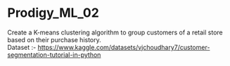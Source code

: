 # Prodigy_ML_02
Create a K-means clustering algorithm to group customers of a retail store based on their purchase history.
<br>Dataset :- https://www.kaggle.com/datasets/vjchoudhary7/customer-segmentation-tutorial-in-python
